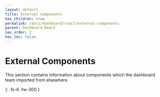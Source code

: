 ```yaml
---  
layout: default  
title: External Components  
has_children: true  
permalink: /docs/dashboard/react/external-components  
parent: Dashboard React  
nav_order: 2  
has_toc: false
---  
```


# External Components

This section contains information about components which the dashboard team imported from elsewhere.

{: .fs-6 .fw-300 }